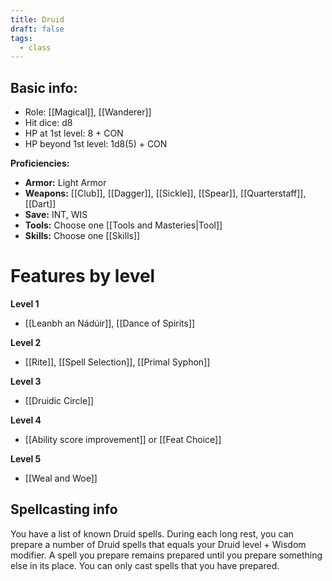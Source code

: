 ```yaml
---
title: Druid
draft: false
tags:
  - class
---
```

## Basic info:

- Role: [[Magical]], [[Wanderer]]
- Hit dice: d8
- HP at 1st level: 8 + CON
- HP beyond 1st level: 1d8(5) + CON

**Proficiencies:**
- **Armor:** Light Armor
- **Weapons:** [[Club]], [[Dagger]], [[Sickle]], [[Spear]], [[Quarterstaff]], [[Dart]]
- **Save:** INT, WIS
- **Tools:** Choose one [[Tools and Masteries|Tool]]
- **Skills:** Choose one [[Skills]]

# Features by level
**Level 1**
- [[Leanbh an Nádúir]], [[Dance of Spirits]]

**Level 2**
- [[Rite]], [[Spell Selection]], [[Primal Syphon]]

**Level 3**
- [[Druidic Circle]]

**Level 4**
- [[Ability score improvement]] or [[Feat Choice]]

**Level 5**
- [[Weal and Woe]]

## Spellcasting info
You have a list of known Druid spells. During each long rest, you can prepare a number of Druid spells that equals your Druid level + Wisdom modifier. A spell you prepare remains prepared until you prepare something else in its place. You can only cast spells that you have prepared. 